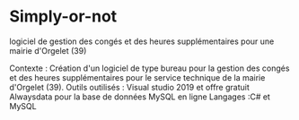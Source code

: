 # Simply-or-not
logiciel de gestion des congés et des heures supplémentaires pour une mairie d'Orgelet (39)

Contexte :
  Création d'un logiciel de type bureau pour la gestion des congés et des heures supplémentaires pour le service technique de la mairie d'Orgelet (39).
Outils outilisés : Visual studio 2019 et offre gratuit Alwaysdata pour la base de données MySQL en ligne
Langages :C# et MySQL
